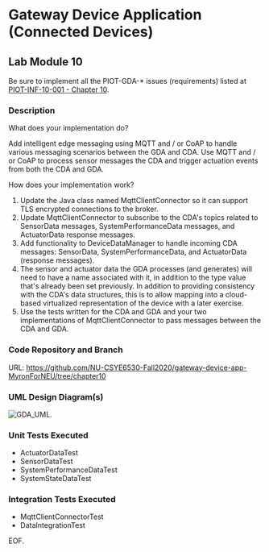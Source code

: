 # Gateway Device Application (Connected Devices)

## Lab Module 10

Be sure to implement all the PIOT-GDA-* issues (requirements) listed at [PIOT-INF-10-001 - Chapter 10](https://github.com/orgs/programming-the-iot/projects/1#column-10488510).

### Description

What does your implementation do? 

Add intelligent edge messaging using MQTT and / or CoAP to handle various messaging scenarios between the GDA and CDA. Use MQTT and / or CoAP to process sensor messages the CDA and trigger actuation events from both the CDA and GDA.

How does your implementation work?

1.	Update the Java class named MqttClientConnector so it can support TLS encrypted connections to the broker.
2.	Update MqttClientConnector to subscribe to the CDA's topics related to SensorData messages, SystemPerformanceData messages, and ActuatorData response messages.
3.	Add functionality to DeviceDataManager to handle incoming CDA messages: SensorData, SystemPerformanceData, and ActuatorData (response messages).
4.	The sensor and actuator data the GDA processes (and generates) will need to have a name associated with it, in addition to the type value that's already been set previously. In addition to providing consistency with the CDA's data structures, this is to allow mapping into a cloud-based virtualized representation of the device with a later exercise.
5.	Use the tests written for the CDA and GDA and your two implementations of MqttClientConnector to pass messages between the CDA and GDA.


### Code Repository and Branch

URL: https://github.com/NU-CSYE6530-Fall2020/gateway-device-app-MyronForNEU/tree/chapter10

### UML Design Diagram(s)

![GDA_UML](https://github.com/NU-CSYE6530-Fall2020/gateway-device-app-MyronForNEU/blob/chapter10/exercises/chapter10/GDA.png).


### Unit Tests Executed

- ActuatorDataTest
- SensorDataTest
- SystemPerformanceDataTest
- SystemStateDataTest


### Integration Tests Executed

- MqttClientConnectorTest
- DataIntegrationTest

EOF.
